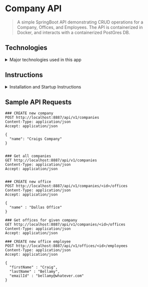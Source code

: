 # Company API

> A simple SpringBoot API demonstrating CRUD operations for a Company, Offices, and Employees.  The API is containerized in Docker, and interacts with a containerized PostGres DB.  

## Technologies
<details>
<summary>Major technologies used in this app</summary>

- **Spring Web MVC** - for building annotation-driven RESTful APIs:
  - ```CompanyController.java``` - for retrieving and creating companies and offices
  - ```EmployeeController.java``` - for retrieving and creating employees
- **Spring Data JPA** - for implementation of the Persistence (JPA) and Repository Layers
    - Entities:```Company.java```, ```Employee.java```, ```Office.java```
    - Repositories: ```CompanyRepository.java```, ```EmployeeRepository.java```, ```OfficeRepository.java```
- **Spring AOP** - for implementation of cross-cutting concerns (method performance and method tracing):
  - ```Timed.java```
  - ```TimedAspect.java```
  - ```Trace.java```
  - ```TraceAspect.java```
- **Logger Injection** - allows for class-aware injection of `org.slf4j.Logger` instances
    - ```LoggerProducer.java```, ```TimedAspect.java```
- **Custom Exception Handling** - for returning proper RESTful responses when encountering errors
    - ```CustomExceptionHandler.java```
- **Docker** - for containerization of the application
  - ```Dockerfile```
- **MapStruct** - for auto-generation of DTO/Entity mapper:
  - ```EntityMapper.java```
- **Lombok** - for elimination of boilerplate in POJOs, and for implementing builder pattern
</details>

##  Instructions
<details>
<summary>Installation and Startup Instructions</summary>

1. Clone this repo.
2. Pull the latest Postgres Docker image:
```shell
    $> docker pull postgres
```
3. Run the postgres docker image.  Choose a new username and password for authentication below
```shell
    $> docker run -itd -e POSTGRES_USER=--username-- -e POSTGRES_PASSWORD=--password-- -p 5430:5432 -v /data:/var/lib/postgresql/data --name postgresql postgres
```
4. Build the Company API Docker image:
```shell
    $> docker build --tag company-api:latest .
```
3. Run the Company API Docker image:
```shell
    $> docker run -p8887:8080 company-api:latest
```
**To run standalone (no Docker) run the following:
```shell
    $> java -jar build/libs/demo-1.0.0.jar --spring.config.location=src/main/resources/application-dev.yaml
```
</details>

## Sample API Requests
```http request
### CREATE new company
POST http://localhost:8887/api/v1/companies
Content-Type: application/json
Accept: application/json

{
  "name": "Craigs Company"
}


### Get all companies 
GET http://localhost:8887/api/v1/companies
Content-Type: application/json
Accept: application/json


### CREATE new office
POST http://localhost:8887/api/v1/companies/<id>/offices
Content-Type: application/json
Accept: application/json

{
  "name" : "Dallas Office"
}

### Get offices for given company
GET http://localhost:8887/api/v1/companies/<id>/offices
Content-Type: application/json
Accept: application/json

### CREATE new office employee
POST http://localhost:8887/api/v1/offices/<id>/employees
Content-Type: application/json
Accept: application/json

{
  "firstName" : "Craig",
  "lastName" : "Bellamy",
  "emailId" : "bellamy@whatever.com"
}
```